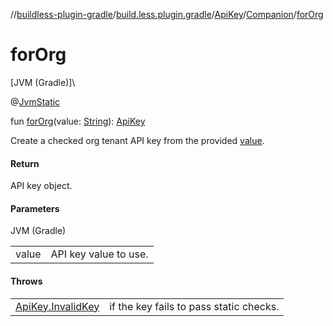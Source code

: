 //[buildless-plugin-gradle](../../../../index.md)/[build.less.plugin.gradle](../../index.md)/[ApiKey](../index.md)/[Companion](index.md)/[forOrg](for-org.md)

# forOrg

[JVM (Gradle)]\

@[JvmStatic](https://kotlinlang.org/api/latest/jvm/stdlib/kotlin.jvm/-jvm-static/index.html)

fun [forOrg](for-org.md)(value: [String](https://kotlinlang.org/api/latest/jvm/stdlib/kotlin/-string/index.html)): [ApiKey](../index.md)

Create a checked org tenant API key from the provided [value](for-org.md).

#### Return

API key object.

#### Parameters

JVM (Gradle)

| | |
|---|---|
| value | API key value to use. |

#### Throws

| | |
|---|---|
| [ApiKey.InvalidKey](../-invalid-key/index.md) | if the key fails to pass static checks. |
